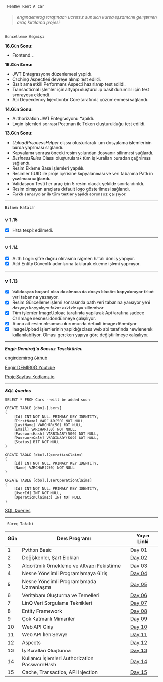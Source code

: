      HenDev Rent A Car

> ###### *engindemirog tarafından ücretsiz sunulan kursa eşzamanlı geliştirilen araç kiralama projesi*

    Güncelleme Geçmişi

**16.Gün Sonu:**
- Frontend...

**15.Gün Sonu:**
- JWT Entegrasyonu düzenlemesi yapıldı.
- Caching Aspectleri devreye alınıp test edildi.
- Basit ama etkili Performans Aspecti hazırlanıp test edildi.
- Transactional işlemler için altyapı oluşturulup basit durumlar için test senrayosu eklendi.
- Api Dependency Injectionlar Core tarafında çözümlenmesi sağlandı.

**14.Gün Sonu:**
- Authorization JWT Entegrasyonu Yapıldı.
- Login işlemleri sonrası Postman ile Token oluşturulduğu test edildi.

**13.Gün Sonu:**
- *UploadPreocessHelper* classı olusturlarak tum dosyalama işlemlerinin burda yapılması sağlandı.
- Kopyalama sonrası önceki resim yolundan dosyanın silinmesi sağlandı.
- *BusinessRules*  Classı oluşturularak tüm iş kuralları buradan çağrılması sağlandı.
- Resim Ekleme Base işlemleri yapıldı.
- Resimler GUID ile proje içerisine kopyalanması ve veri tabanına Path in yazılması sağlandı.
- Validasyon Testi her araç için 5 resim olacak şekilde sınırlandırıldı.
- Resim olmayan araçlara default logo gösterilmesi sağlandı.
- Farklı senaryolar ile tüm testler yapıldı sorunsuz çalışıyor.

----------

    Bilnen Hatalar
### v 1.15
 - [X] Hata tespit edilmedi.
 ---
### v 1.14
 - [X] Auth Login şifre doğru olmasına rağmen hatalı dönüş yapıyor.
 - [X] Add Entity Güvenlik adımlarına takılarak ekleme işlemi yapmıyor.
 ---
### v 1.13
- [X] Validasyon başarılı olsa da olmasa da dosya klasöre kopyalanıyor fakat veri tabanına yazmıyor.
- [X] Resim Güncelleme işlemi sonrasında path veri tabanına yansıyor yeni dosyayı kopyalıyor fakat eski dosya silinmiyor.
- [X] Tüm işlemler ImageUpload tarafında yapılarak Api tarafına sadece CarImage nesnesi döndürmeye çalışılıyor.
- [X] Araca ait resim olmaması durumunda default image dönmüyor.
- [X] ImageUpload işlemlerinin yapıldığı class web abi tarafında newlenerek kullanılabiliyor. Olması gereken yapıya göre değiştirilmeye çalışılıyor.

---
***Engin Demiroğ'a Sonsuz Teşekkürler.***

[engindemirog Github](https://github.com/engindemirog)

[Engin DEMİROĞ Youtube](https://www.youtube.com/channel/UCRjiquPh4mjPNoOV9eCilXQ)

[Proje Sayfası Kodlama.io](https://www.kodlama.io)

----

***SQL Queries***

    SELECT * FROM Cars --will be added soon

	CREATE TABLE [dbo].[Users]
	(
	    [Id] INT NOT NULL PRIMARY KEY IDENTITY, 
	    [FirstName] VARCHAR(50) NOT NULL, 
	    [LastName] VARCHAR(50) NOT NULL, 
	    [Email] VARCHAR(50) NOT NULL, 
	    [PasswordHash] VARBINARY(500) NOT NULL, 
	    [PasswordSalt] VARBINARY(500) NOT NULL, 
	    [Status] BIT NOT NULL
	)

	CREATE TABLE [dbo].[OperationClaims]
	(
	    [Id] INT NOT NULL PRIMARY KEY IDENTITY, 
	    [Name] VARCHAR(250) NOT NULL
	)

	CREATE TABLE [dbo].[UserOperationClaims]
	(
	    [Id] INT NOT NULL PRIMARY KEY IDENTITY, 
	    [UserId] INT NOT NULL, 
	    [OperationClaimId] INT NOT NULL
	)
[SQL Queries](https://github.com/henimex/ReCapProject/blob/master/SQL%20Queries.sql)

----

     Süreç Takibi
| Gün | Ders Programı | Yayın Linki|
|--|--|--|
| 1 | Python Basic | [Day 01](https://www.youtube.com/watch?v=S_A_VVSQdpU&list=PLqG356ExoxZVN7rC0KmMo0lvECK97VRZg&ab_channel=EnginDemiro%C4%9F)
| 2 | Değişkenler, Şart Blokları | [Day 02](https://www.youtube.com/watch?v=FB7VUYLyl1I&list=PLqG356ExoxZVN7rC0KmMo0lvECK97VRZg&index=2&ab_channel=EnginDemiro%C4%9F)
| 3 | Algoritmik Örnekleme ve Altyapı Pekiştirme | [Day 03](https://www.youtube.com/watch?v=1j68gb1-qOw&list=PLqG356ExoxZVN7rC0KmMo0lvECK97VRZg&index=3&ab_channel=EnginDemiro%C4%9F)
| 4 | Nesne Yönelimli Programlamaya Giriş |[Day 04](https://www.youtube.com/watch?v=G0sOB_-WkyI&list=PLqG356ExoxZVN7rC0KmMo0lvECK97VRZg&index=4&ab_channel=EnginDemiro%C4%9F)
| 5 | Nesne Yönelimli Programlamada Uzmanlaşma |[Day 05](https://www.youtube.com/watch?v=MU_YQtgdkKA&list=PLqG356ExoxZVN7rC0KmMo0lvECK97VRZg&index=5&ab_channel=EnginDemiro%C4%9F)
| 6 | Veritabanı Oluşturma ve Temelleri |[Day 06](https://www.youtube.com/watch?v=r_pbdopB4LU&list=PLqG356ExoxZVN7rC0KmMo0lvECK97VRZg&index=6&ab_channel=EnginDemiro%C4%9F)
| 7 | LinQ Veri Sorgulama Teknikleri |[Day 07](https://www.youtube.com/watch?v=qBQOqh844Mo&list=PLqG356ExoxZVN7rC0KmMo0lvECK97VRZg&index=7&ab_channel=EnginDemiro%C4%9F)
| 8 | Entity Framework |[Day 08](https://www.youtube.com/watch?v=ow-EHetuNAU&list=PLqG356ExoxZVN7rC0KmMo0lvECK97VRZg&index=8&ab_channel=EnginDemiro%C4%9F)
| 9 | Çok Katmanlı Mimariler |[Day 09](https://www.youtube.com/watch?v=Hgqqoycoh9c&list=PLqG356ExoxZVN7rC0KmMo0lvECK97VRZg&index=9&ab_channel=EnginDemiro%C4%9F)
| 10 | Web API Giriş |[Day 10](https://www.youtube.com/watch?v=NlAj9dT3MiA&list=PLqG356ExoxZVN7rC0KmMo0lvECK97VRZg&index=10&ab_channel=EnginDemiro%C4%9F)
| 11 | Web API İleri Seviye |[Day 11](https://www.youtube.com/watch?v=LZqMmvgCNx0&list=PLqG356ExoxZVN7rC0KmMo0lvECK97VRZg&index=11&ab_channel=EnginDemiro%C4%9F)
| 12 | Aspects |[Day 12](https://www.youtube.com/watch?v=cSmUHlnHOXI&list=PLqG356ExoxZVN7rC0KmMo0lvECK97VRZg&index=12&ab_channel=EnginDemiro%C4%9F)
| 13 | İş Kuralları Oluşturma|[Day 13](https://www.youtube.com/watch?v=zdpPm7Q6YE0&list=PLqG356ExoxZVN7rC0KmMo0lvECK97VRZg&index=13&ab_channel=EnginDemiro%C4%9F)
| 14 | Kullanıcı İşlemleri Authorization PasswordHash|[Day 14](https://www.youtube.com/watch?v=2DchBG--kAs&ab_channel=EnginDemiro%C4%9F)
| 15 | Cache, Transaction, API Injection |[Day 15](https://www.youtube.com/watch?v=mbl4BjQMX78&ab_channel=EnginDemiro%C4%9F)
